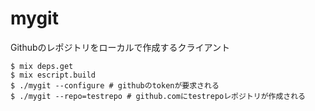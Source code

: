 mygit
===

Githubのレポジトリをローカルで作成するクライアント

```
$ mix deps.get
$ mix escript.build
$ ./mygit --configure # githubのtokenが要求される
$ ./mygit --repo=testrepo # github.comにtestrepoレポジトリが作成される
```
